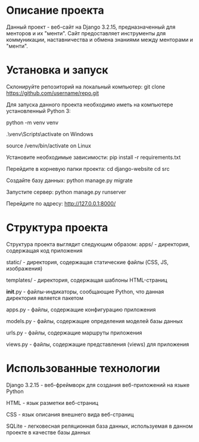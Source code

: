 # Описание проекта
Данный проект - веб-сайт на Django 3.2.15, предназначенный для менторов и их "менти". Сайт предоставляет инструменты для коммуникации, наставничества и обмена знаниями между менторами и "менти".

# Установка и запуск
Склонируйте репозиторий на локальный компьютер:
git clone https://github.com/username/repo.git

Для запуска данного проекта необходимо иметь на компьютере установленный Python 3:

python -m venv venv

.\venv\Scripts\activate on Windows

source /venv/bin/activate on Linux


Установите необходимые зависимости:
pip install -r requirements.txt

Перейдите в корневую папки проекта:
cd django-website
cd src

Создайте базу данных:
python manage.py migrate

Запустите сервер:
python manage.py runserver

Перейдите по адресу:
http://127.0.0.1:8000/

# Структура проекта
Структура проекта выглядит следующим образом:
apps/ - директория, содержащая код приложения

static/ - директория, содержащая статические файлы (CSS, JS, изображения)

templates/ - директория, содержащая шаблоны HTML-страниц

__init__.py - файлы-индикаторы, сообщающие Python, что данная директория является пакетом

apps.py - файлы, содержащие конфигурацию приложения

models.py - файлы, содержащие определения моделей базы данных

urls.py - файлы, содержащие маршруты приложения

views.py - файлы, содержащие представления (views) для приложения

# Использованные технологии
Django 3.2.15 - веб-фреймворк для создания веб-приложений на языке Python

HTML - язык разметки веб-страниц

CSS - язык описания внешнего вида веб-страниц

SQLite - легковесная реляционная база данных, используемая в данном проекте в качестве базы данных
